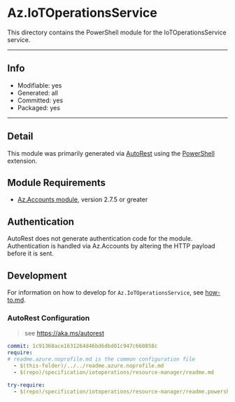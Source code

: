 <!-- region Generated -->
# Az.IoTOperationsService
This directory contains the PowerShell module for the IoTOperationsService service.

---
## Info
- Modifiable: yes
- Generated: all
- Committed: yes
- Packaged: yes

---
## Detail
This module was primarily generated via [AutoRest](https://github.com/Azure/autorest) using the [PowerShell](https://github.com/Azure/autorest.powershell) extension.

## Module Requirements
- [Az.Accounts module](https://www.powershellgallery.com/packages/Az.Accounts/), version 2.7.5 or greater

## Authentication
AutoRest does not generate authentication code for the module. Authentication is handled via Az.Accounts by altering the HTTP payload before it is sent.

## Development
For information on how to develop for `Az.IoTOperationsService`, see [how-to.md](how-to.md).
<!-- endregion -->

### AutoRest Configuration
> see https://aka.ms/autorest

```yaml
commit: 1c91368ace1631264d46bd6dbd01c947c660858c
require:
# readme.azure.noprofile.md is the common configuration file
  - $(this-folder)/../../readme.azure.noprofile.md
  - $(repo)/specification/iotoperations/resource-manager/readme.md

try-require: 
  - $(repo)/specification/iotoperations/resource-manager/readme.powershell.md
```
